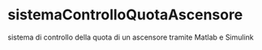 # sistemaControlloQuotaAscensore
sistema di controllo della quota di un ascensore tramite Matlab e Simulink
